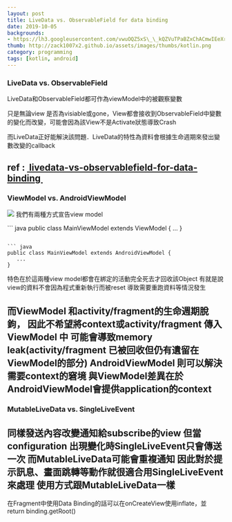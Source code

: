 ```yaml
---
layout: post
title: LiveData vs. ObservableField for data binding
date: 2019-10-05
backgrounds:
- https://lh3.googleusercontent.com/vwuOQZ5xS\_\_kQZVuTPaBZxChACmwIEeXrkznajiHJTxYso\_IpI2JD\_1LxsF\_5ZsWWi6Nq1jGexF00qjDuYsE-b45VXWJBQUNa50lhWeJ4E5Dyg\_c0Yb9eo1nSuu8D6nZKrNKPH6y9Q
thumb: http://zack1007x2.github.io/assets/images/thumbs/kotlin.png
category: programming
tags: [kotlin, android]
---
```


### **LiveData vs. ObservableField**
LiveData和ObservableField都可作為viewModel中的被觀察變數

只是無論view 是否為visiable或gone，View都會接收到ObservableField中變數的變化而改變，可能會因為該View不是Activate狀態導致Crash

而LiveData正好能解決該問題．LiveData的特性為資料會根據生命週期來發出變數改變的callback

ref : [ livedata-vs-observablefield-for-data-binding ][1]
---- 
### **ViewModel  vs. AndroidViewModel**

![][image-1]
我們有兩種方式宣告view model

\`\`\` java
public class MainViewModel extends ViewModel {
	...
}
 ```

``` java
public class MainViewModel extends AndroidViewModel {
    ...
}
 ```

特色在於這兩種view model都會在綁定的活動完全死去才回收該Object
有就是說view的資料不會因為程式重新執行而被reset 
導致需要重跑資料等情況發生


而ViewModel 和activity/fragment的生命週期脫鉤，
因此不希望將context或activity/fragment 傳入ViewModel 中
可能會導致memory leak(activity/fragment 已被回收但仍有遺留在ViewModel的部分)
AndroidViewModel 則可以解決需要context的窘境
與ViewModel差異在於AndroidViewModel會提供application的context
---- 
### MutableLiveData vs. SingleLiveEvent
同樣發送內容改變通知給subscribe的view
但當configuration 出現變化時SingleLiveEvent只會傳送一次
而MutableLiveData可能會重複通知
因此對於提示訊息、畫面跳轉等動作就很適合用SingleLiveEvent來處理
使用方式跟MutableLiveData一樣
---- 
在Fragment中使用Data Binding的話可以在onCreateView使用inflate，並return binding.getRoot()



[1]:	https://stackoverflow.com/questions/53836429/livedata-vs-observablefield-for-data-binding

[image-1]:	https://developer.android.com/images/topic/libraries/architecture/viewmodel-lifecycle.png